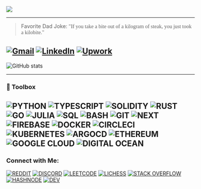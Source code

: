 <img align="center" src="https://github.com/Salvien-code/Heavy/blob/main/Lightweight.gif" />

----
> Favorite Dad Joke: <span style="font-family:Papyrus">"If you take a bite out of a kilogram of steak, you just took a kilobite."</span>

[![Gmail](https://img.shields.io/badge/Gmail-%23EA4335?style=for-the-badge&logo=gmail&logoColor=%23FFFFFF)](mailto:salviensky@gmail.com) 
[![LinkedIn](https://img.shields.io/badge/linkedin-%230A66C2?style=for-the-badge&logo=linkedin&logoColor=%23FFFFFF)](https://linkedin.com/in/ximon/) 
[![Upwork](https://img.shields.io/badge/upwork-%44CE29?style=for-the-badge&logo=upwork&logoColor=%23FFFFFF)](https://www.upwork.com/freelancers/~01a978578ae872ab32) 
----

![GitHub stats](https://github-readme-stats.vercel.app/api?username=salvien-code&count_private=true&include_all_commits&show_icons=true&theme=github_dark)

----

### 🧰 Toolbox
![PYTHON](https://img.shields.io/badge/Language-Python-%23ffffff?style=plastic&logo=python&logoColor=%233776AB)
![TYPESCRIPT](https://img.shields.io/badge/Language-Typescript-%23ffffff?style=plastic&logo=typescript&logoColor=%233178C6)
![SOLIDITY](https://img.shields.io/badge/Language-Solidity-%23ffffff?style=plastic&logo=solidity&logoColor=%23363636)
![RUST](https://img.shields.io/badge/Language-Rust-%23ffffff?style=plastic&logo=rust&logoColor=%23000000)
![GO](https://img.shields.io/badge/Language-Go-%23ffffff?style=plastic&logo=go&logoColor=%2300ADD8)
![JULIA](https://img.shields.io/badge/Language-Julia-%23ffffff?style=plastic&logo=julia&logoColor=%239558B2)
![SQL](https://img.shields.io/badge/Language-SQL-%23ffffff?style=plastic&logo=mysql&logoColor=%234479A1)
![BASH](https://img.shields.io/badge/Tool-Bash-%23ffffff?style=plastic&logo=gnubash&logoColor=%234EAA25)
![GIT](https://img.shields.io/badge/Tool-Git-%23ffffff?style=plastic&logo=git&logoColor=%23F05032)
![NEXT](https://img.shields.io/badge/Tool-Next-%23ffffff?style=plastic&logo=next.js&logoColor=%23000000) 
![FIREBASE](https://img.shields.io/badge/Tool-Firebase-%23ffffff?style=plastic&logo=firebase&logoColor=%23FFCA28)
![DOCKER](https://img.shields.io/badge/Tool-Docker-%23ffffff?style=plastic&logo=docker&logoColor=%232496ED)
![CIRCLECI](https://img.shields.io/badge/Tool-Circle%20CI-%23ffffff?style=plastic&logo=circleci&logoColor=%23343434)
![KUBERNETES](https://img.shields.io/badge/Tool-Kubernetes-%23ffffff?style=plastic&logo=kubernetes&logoColor=%23326CE5) 
![ARGOCD](https://img.shields.io/badge/Tool-Argo%20CD-%23ffffff?style=plastic&logo=argo&logoColor=%23EF7B4D)
![ETHEREUM](https://img.shields.io/badge/Tech-Ethereum-%23ffffff?style=plastic&logo=ethereum&logoColor=%233C3C3D)
![GOOGLE CLOUD](https://img.shields.io/badge/Tech-Google%20Cloud-%23ffffff?style=plastic&logo=googlecloud&logoColor=%234285F4)
![DIGITAL OCEAN](https://img.shields.io/badge/Tech-DigitalOcean-%23ffffff?style=plastic&logo=digitalocean&logoColor=%230080FF) 
----

### Connect with Me:
[![REDDIT](https://img.shields.io/badge/-Reddit-%23FF4500?style=social&logo=reddit)](https://www.reddit.com/user/simon_ximon/)
[![DISCORD](https://img.shields.io/badge/-Discord-orange?style=social&logo=discord)]()
[![LEETCODE](https://img.shields.io/badge/-LeetCode-orange?style=social&logo=leetcode)](https://www.leetcode.com/salvien-code)
[![LICHESS](https://img.shields.io/badge/-Lichess-orange?style=social&logo=lichess)](https://lichess.org/@/Simon_ximon)
[![STACK OVERFLOW](https://img.shields.io/badge/-Stack%20Overflow-orange?style=social&logo=stackoverflow)](https://stackoverflow.com/users/19064733)
[![HASHNODE](https://img.shields.io/badge/-HashNode-orange?style=social&logo=hashnode)](https://hashnode.com/@ximon)
[![DEV](https://img.shields.io/badge/-Dev.to-orange?style=social&logo=dev.to)](https://dev.to/salviencode/)
